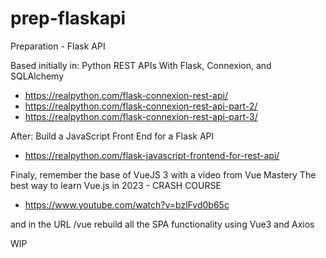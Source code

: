 # prep-flaskapi
Preparation - Flask API

Based initially in:
    Python REST APIs With Flask, Connexion, and SQLAlchemy
- https://realpython.com/flask-connexion-rest-api/
- https://realpython.com/flask-connexion-rest-api-part-2/
- https://realpython.com/flask-connexion-rest-api-part-3/

After:
    Build a JavaScript Front End for a Flask API
- https://realpython.com/flask-javascript-frontend-for-rest-api/

Finaly, remember the base of VueJS 3 with a video from Vue Mastery
    The best way to learn Vue.js in 2023 - CRASH COURSE
- https://www.youtube.com/watch?v=bzlFvd0b65c

and in the URL /vue rebuild all the SPA functionality using Vue3 and Axios

WIP
